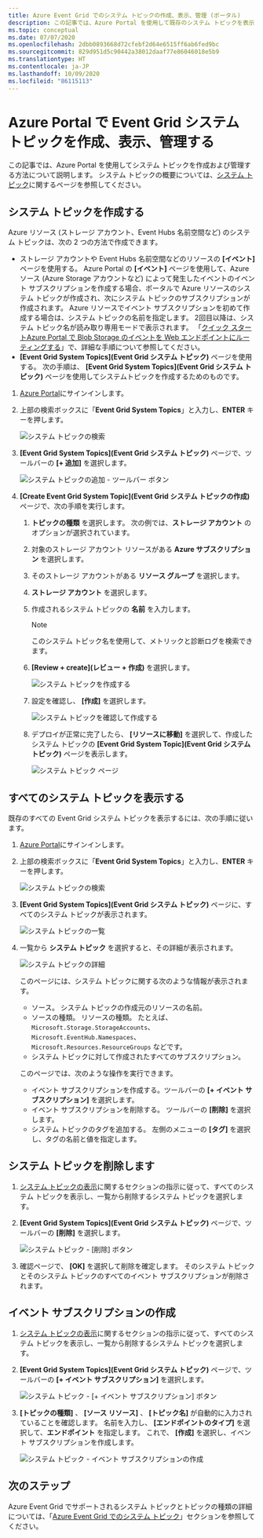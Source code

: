 ```yaml
---
title: Azure Event Grid でのシステム トピックの作成、表示、管理 (ポータル)
description: この記事では、Azure Portal を使用して既存のシステム トピックを表示したり、Azure Event Grid のシステム トピックを作成したりする方法について説明します。
ms.topic: conceptual
ms.date: 07/07/2020
ms.openlocfilehash: 2dbb0893668d72cfebf2d64e6515ff6ab6fed9bc
ms.sourcegitcommit: 829d951d5c90442a38012daaf77e86046018e5b9
ms.translationtype: HT
ms.contentlocale: ja-JP
ms.lasthandoff: 10/09/2020
ms.locfileid: "86115113"
---
```

# <a name="create-view-and-manage-event-grid-system-topics-in-the-azure-portal"></a>Azure Portal で Event Grid システム トピックを作成、表示、管理する
この記事では、Azure Portal を使用してシステム トピックを作成および管理する方法について説明します。 システム トピックの概要については、[システム トピック](system-topics.md)に関するページを参照してください。

## <a name="create-a-system-topic"></a>システム トピックを作成する
Azure リソース (ストレージ アカウント、Event Hubs 名前空間など) のシステム トピックは、次の 2 つの方法で作成できます。

- ストレージ アカウントや Event Hubs 名前空間などのリソースの **[イベント]** ページを使用する。 Azure Portal の **[イベント]** ページを使用して、Azure ソース (Azure Storage アカウントなど) によって発生したイベントのイベント サブスクリプションを作成する場合、ポータルで Azure リソースのシステム トピックが作成され、次にシステム トピックのサブスクリプションが作成されます。 Azure リソースでイベント サブスクリプションを初めて作成する場合は、システム トピックの名前を指定します。 2回目以降は、システム トピック名が読み取り専用モードで表示されます。 「[クイック スタートAzure Portal で Blob Storage のイベントを Web エンドポイントにルーティングする](blob-event-quickstart-portal.md#subscribe-to-the-blob-storage)」で、詳細な手順について参照してください。
- **[Event Grid System Topics]\(Event Grid システム トピック\)** ページを使用する。 次の手順は、 **[Event Grid System Topics]\(Event Grid システム トピック\)** ページを使用してシステムトピックを作成するためのものです。 

1. [Azure Portal](https://portal.azure.com)にサインインします。
2. 上部の検索ボックスに「**Event Grid System Topics**」と入力し、**ENTER** キーを押します。 

    ![システム トピックの検索](./media/create-view-manage-system-topics/search-system-topics.png)
3. **[Event Grid System Topics]\(Event Grid システム トピック\)** ページで、ツールバーの **[+ 追加]** を選択します。

    ![システム トピックの追加 - ツールバー ボタン](./media/create-view-manage-system-topics/add-system-topic-menu.png)
4. **[Create Event Grid System Topic]\(Event Grid システム トピックの作成\)** ページで、次の手順を実行します。
    1. **トピックの種類** を選択します。 次の例では、**ストレージ アカウント** のオプションが選択されています。 
    2. 対象のストレージ アカウント リソースがある **Azure サブスクリプション** を選択します。 
    3. そのストレージ アカウントがある **リソース グループ** を選択します。 
    4. **ストレージ アカウント** を選択します。 
    5. 作成されるシステム トピックの **名前** を入力します。 
    
        > [!NOTE]
        > このシステム トピック名を使用して、メトリックと診断ログを検索できます。
    6. **[Review + create]\(レビュー + 作成\)** を選択します。

        ![システム トピックを作成する](./media/create-view-manage-system-topics/create-event-grid-system-topic-page.png)
    5. 設定を確認し、 **[作成]** を選択します。 
        
        ![システム トピックを確認して作成する](./media/create-view-manage-system-topics/system-topic-review-create.png)
    6. デプロイが正常に完了したら、 **[リソースに移動]** を選択して、作成したシステム トピックの **[Event Grid System Topic]\(Event Grid システム トピック\)** ページを表示します。 

        ![システム トピック ページ](./media/create-view-manage-system-topics/system-topic-page.png)


## <a name="view-all-system-topics"></a>すべてのシステム トピックを表示する
既存のすべての Event Grid システム トピックを表示するには、次の手順に従います。 

1. [Azure Portal](https://portal.azure.com)にサインインします。
2. 上部の検索ボックスに「**Event Grid System Topics**」と入力し、**ENTER** キーを押します。 

    ![システム トピックの検索](./media/create-view-manage-system-topics/search-system-topics.png)
3. **[Event Grid System Topics]\(Event Grid システム トピック\)** ページに、すべてのシステム トピックが表示されます。 

    ![システム トピックの一覧](./media/create-view-manage-system-topics/list-system-topics.png)
4. 一覧から **システム トピック** を選択すると、その詳細が表示されます。 

    ![システム トピックの詳細](./media/create-view-manage-system-topics/system-topic-details.png)

    このページには、システム トピックに関する次のような情報が表示されます。 
    - ソース。 システム トピックの作成元のリソースの名前。
    - ソースの種類。 リソースの種類。 たとえば、`Microsoft.Storage.StorageAccounts`、`Microsoft.EventHub.Namespaces`、`Microsoft.Resources.ResourceGroups` などです。
    - システム トピックに対して作成されたすべてのサブスクリプション。

    このページでは、次のような操作を実行できます。
    - イベント サブスクリプションを作成する。ツールバーの **[+ イベント サブスクリプション]** を選択します。 
    - イベント サブスクリプションを削除する。 ツールバーの **[削除]** を選択します。 
    - システム トピックのタグを追加する。 左側のメニューの **[タグ]** を選択し、タグの名前と値を指定します。 


## <a name="delete-a-system-topic"></a>システム トピックを削除します
1. [システム トピックの表示](#view-all-system-topics)に関するセクションの指示に従って、すべてのシステム トピックを表示し、一覧から削除するシステム トピックを選択します。 
2. **[Event Grid System Topics]\(Event Grid システム トピック\)** ページで、ツールバーの **[削除]** を選択します。 

    ![システム トピック - [削除] ボタン](./media/create-view-manage-system-topics/system-topic-delete-button.png)
3. 確認ページで、 **[OK]** を選択して削除を確定します。 そのシステム トピックとそのシステム トピックのすべてのイベント サブスクリプションが削除されます。  

## <a name="create-an-event-subscription"></a>イベント サブスクリプションの作成
1. [システム トピックの表示](#view-all-system-topics)に関するセクションの指示に従って、すべてのシステム トピックを表示し、一覧から削除するシステム トピックを選択します。 
2. **[Event Grid System Topics]\(Event Grid システム トピック\)** ページで、ツールバーの **[+ イベント サブスクリプション]** を選択します。 

    ![システム トピック - [+ イベント サブスクリプション] ボタン](./media/create-view-manage-system-topics/add-event-subscription-button.png)
3. **[トピックの種類]** 、 **[ソース リソース]** 、 **[トピック名]** が自動的に入力されていることを確認します。 名前を入力し、 **[エンドポイントのタイプ]** を選択して、**エンドポイント** を指定します。 これで、 **[作成]** を選択し、イベント サブスクリプションを作成します。 

    ![システム トピック - イベント サブスクリプションの作成](./media/create-view-manage-system-topics/create-event-subscription.png)

## <a name="next-steps"></a>次のステップ
Azure Event Grid でサポートされるシステム トピックとトピックの種類の詳細については、「[Azure Event Grid でのシステム トピック](system-topics.md)」セクションを参照してください。 
